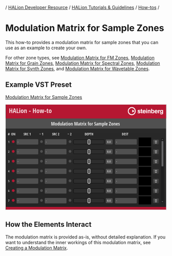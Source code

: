 / [HALion Developer Resource](../../HALion-Developer-Resource.md) / [HALion Tutorials & Guidelines](./HALion-Tutorials-Guidelines.md) / [How-tos](./How-tos.md) /

# Modulation Matrix for Sample Zones

This how-to provides a modulation matrix for sample zones that you can use as an example to create your own.

For other zone types, see [Modulation Matrix for FM Zones](./Modulation-Matrix-for-FM-Zones.md), [Modulation Matrix for Grain Zones](./Modulation-Matrix-for-Grain-Zones.md), [Modulation Matrix for Spectral Zones](./Modulation-Matrix-for-Spectral-Zones.md), [Modulation Matrix for Synth Zones](./Modulation-Matrix-for-Synth-Zones.md), and [Modulation Matrix for Wavetable Zones](./Modulation-Matrix-for-Wavetable-Zones.md).

## Example VST Preset

[Modulation Matrix for Sample Zones](../vstpresets/Modulation%20Matrix%20for%20Sample%20Zones.vstpreset)

![Modulation Matrix for Sample Zones](../images/Modulation-Matrix-for-Sample-Zones.png)

## How the Elements Interact

The modulation matrix is provided as-is, without detailed explanation. If you want to understand the inner workings of this modulation matrix, see [Creating a Modulation Matrix](./Creating-a-Modulation-Matrix.md).
